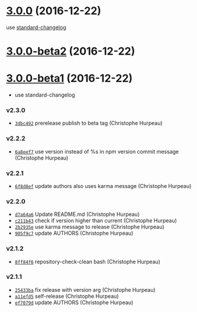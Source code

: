 <a name="3.0.0"></a>
# [3.0.0](https://github.com/christophehurpeau/pob-release/compare/v2.3.0...v3.0.0) (2016-12-22)

use [standard-changelog](https://github.com/conventional-changelog/standard-changelog)


<a name="3.0.0-beta2"></a>
# [3.0.0-beta2](https://github.com/christophehurpeau/pob-release/compare/v3.0.0-beta1...v3.0.0-beta2) (2016-12-22)


<a name="3.0.0-beta1"></a>
# [3.0.0-beta1](https://github.com/christophehurpeau/pob-release/compare/v2.3.0...v3.0.0-beta1) (2016-12-22)

- use standard-changelog

### v2.3.0

- [`3dbc492`](https://github.com/christophehurpeau/pob-release/commit/3dbc492baf337c56dcb7aa1e072a82523f44abdf) prerelease publish to beta tag (Christophe Hurpeau)


### v2.2.2

- [`6a8eef7`](https://github.com/christophehurpeau/pob-release/commit/6a8eef783bb9f0c8eae504a13a3a751298d08152) use version instead of %s in npm version commit message (Christophe Hurpeau)

### v2.2.1

- [`6f8d8ef`](https://github.com/christophehurpeau/pob-release/commit/6f8d8ef719451e513b71256b4dd01025fbf0120d) update authors also uses karma message (Christophe Hurpeau)

### v2.2.0

- [`d7a64a6`](https://github.com/christophehurpeau/pob-release/commit/d7a64a697425ae3b24c35e83d7b0258786f00e86) Update README.md (Christophe Hurpeau)
- [`c211b43`](https://github.com/christophehurpeau/pob-release/commit/c211b4353bf26f87f21e237d1b9135837f3e8e16) check if version higher than current (Christophe Hurpeau)
- [`2b2935e`](https://github.com/christophehurpeau/pob-release/commit/2b2935e129f17d3c144af3fe0c31424dd9076be4) use karma message to release (Christophe Hurpeau)
- [`905f9c7`](https://github.com/christophehurpeau/pob-release/commit/905f9c7e824da5128b083b434336bcf5ffee4e0c) update AUTHORS (Christophe Hurpeau)

### v2.1.2

- [`8ff84f6`](https://github.com/christophehurpeau/pob-release/commit/8ff84f678ca536eaf96a382320a6be14602c83d8) repository-check-clean bash (Christophe Hurpeau)

### v2.1.1

- [`25433ba`](https://github.com/christophehurpeau/pob-release/commit/25433ba96657fca952d629d079e1d95424cc33d1) fix release with version arg (Christophe Hurpeau)
- [`a11efd5`](https://github.com/christophehurpeau/pob-release/commit/a11efd5f8f300bbc7feb433510c7f423b0da231b) self-release (Christophe Hurpeau)
- [`ef7079d`](https://github.com/christophehurpeau/pob-release/commit/ef7079d1839fed6c90510802de6b909c668fdfa1) update AUTHORS (Christophe Hurpeau)
